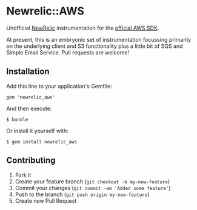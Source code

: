 # Newrelic::AWS

Unofficial [NewRelic](http://newrelic.com/) instrumentation for the [official AWS SDK](http://aws.amazon.com/sdkforruby/).

At present, this is an embryonic set of instrumentation focussing primarily on the underlying client
and S3 functionality plus a little bit of SQS and Simple Email Service. Pull requests are welcome!

## Installation

Add this line to your application's Gemfile:

    gem 'newrelic_aws'

And then execute:

    $ bundle

Or install it yourself with:

    $ gem install newrelic_aws

## Contributing

1. Fork it
2. Create your feature branch (`git checkout -b my-new-feature`)
3. Commit your changes (`git commit -am 'Added some feature'`)
4. Push to the branch (`git push origin my-new-feature`)
5. Create new Pull Request
